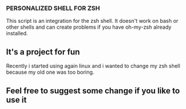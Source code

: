 ### PERSONALIZED SHELL FOR ZSH

This script is an integration for the zsh shell. 
It doesn't work on bash or other shells and can create problems if you have oh-my-zsh already installed.
## It's a project for fun
Recently i started using again linux and i wanted to change my zsh shell because my old one was too boring.

## Feel free to suggest some change if you like to use it